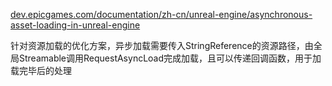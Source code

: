 [dev.epicgames.com/documentation/zh-cn/unreal-engine/asynchronous-asset-loading-in-unreal-engine](https://dev.epicgames.com/documentation/zh-cn/unreal-engine/asynchronous-asset-loading-in-unreal-engine)

针对资源加载的优化方案，异步加载需要传入StringReference的资源路径，由全局Streamable调用RequestAsyncLoad完成加载，且可以传递回调函数，用于加载完毕后的处理